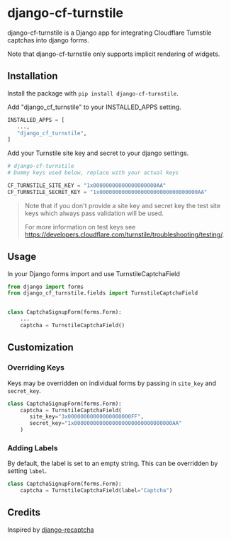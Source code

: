 # django-cf-turnstile

django-cf-turnstile is a Django app for integrating Cloudflare Turnstile
captchas into django forms.

Note that django-cf-turnstile only supports implicit rendering of widgets.


## Installation

Install the package with `pip install django-cf-turnstile`.

Add "django_cf_turnstile" to your INSTALLED_APPS setting.
```python
INSTALLED_APPS = [
   ...,
   "django_cf_turnstile",
]
```

Add your Turnstile site key and secret to your django settings.
```python
# django-cf-turnstile
# Dummy keys used below, replace with your actual keys

CF_TURNSTILE_SITE_KEY = "1x00000000000000000000AA"
CF_TURNSTILE_SECRET_KEY = "1x0000000000000000000000000000000AA"
```

> Note that if you don't provide a site key and secret key the 
> test site keys which always pass validation will be used.
>
> For more information on test keys see 
> https://developers.cloudflare.com/turnstile/troubleshooting/testing/.


## Usage

In your Django forms import and use TurnstileCaptchaField

```python
from django import forms
from django_cf_turnstile.fields import TurnstileCaptchaField


class CaptchaSignupForm(forms.Form):
    ...
    captcha = TurnstileCaptchaField()
```


## Customization

### Overriding Keys

Keys may be overridden on individual forms by passing in `site_key` and `secret_key`.

```python
class CaptchaSignupForm(forms.Form):
    captcha = TurnstileCaptchaField(
       site_key="3x00000000000000000000FF",
       secret_key="1x0000000000000000000000000000000AA"
    )
```

### Adding Labels

By default, the label is set to an empty string.
This can be overridden by setting `label`.

```python
class CaptchaSignupForm(forms.Form):
    captcha = TurnstileCaptchaField(label="Captcha")
```


## Credits

Inspired by [django-recaptcha](https://github.com/django-recaptcha/django-recaptcha)


